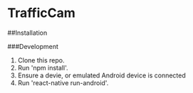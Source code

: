 # TrafficCam

##Installation

###Development

1. Clone this repo.
2. Run 'npm install'.
3. Ensure a devie, or emulated Android device is connected
4. Run 'react-native run-android'.
